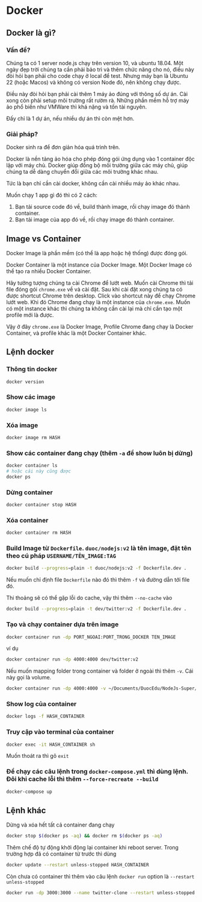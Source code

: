 # Docker

## Docker là gì?

### Vấn đề?

Chúng ta có 1 server node.js chạy trên version 10, và ubuntu 18.04. Một ngày đẹp trời chúng ta cần phải bảo trì và thêm chức năng cho nó, điều này đòi hỏi bạn phải cho code chạy ở local để test. Nhưng máy bạn là Ubuntu 22 (hoặc Macos) và không có version Node đó, nên không chạy được.

Điều này đòi hỏi bạn phải cài thêm 1 máy ảo đúng với thông số dự án. Cài xong còn phải setup môi trường rất rườm rà. Những phần mềm hỗ trợ máy ảo phổ biến như VMWare thì khá nặng và tốn tài nguyên.

Đấy chỉ là 1 dự án, nếu nhiều dự án thì còn mệt hơn.

### Giải pháp?

Docker sinh ra để đơn giản hóa quá trình trên.

Docker là nền tảng ảo hóa cho phép đóng gói ứng dụng vào 1 container độc lập với máy chủ. Docker giúp đồng bộ môi trường giữa các máy chủ, giúp chúng ta dễ dàng chuyển đổi giữa các môi trường khác nhau.

Tức là bạn chỉ cần cài docker, không cần cài nhiều máy ảo khác nhau.

Muốn chạy 1 app gì đó thì có 2 cách:

1. Bạn tải source code đó về, build thành image, rồi chạy image đó thành container.
2. Bạn tải image của app đó về, rồi chạy image đó thành container.

## Image vs Container

Docker Image là phần mềm (có thể là app hoặc hệ thống) được đóng gói.

Docker Container là một instance của Docker Image. Một Docker Image có thể tạo ra nhiều Docker Container.

Hãy tưởng tượng chúng ta cài Chrome để lướt web. Muốn cài Chrome thì tải file đóng gói `chrome.exe` về và cài đặt. Sau khi cài đặt xong chúng ta có được shortcut Chrome trên desktop. Click vào shortcut này để chạy Chrome lướt web. Khi đó Chrome đang chạy là một instance của `chrome.exe`. Muốn có một instance khác thì chúng ta không cần cài lại mà chỉ cần tạo một profile mới là được.

Vậy ở đây `chrome.exe` là Docker Image, Profile Chrome đang chạy là Docker Container, và profile khác là một Docker Container khác.

## Lệnh docker

### Thông tin docker

```bash
docker version
```

### Show các image

```bash
docker image ls
```

### Xóa image

```bash
docker image rm HASH
```

### Show các container đang chạy (thêm `-a` để show luôn bị dừng)

```bash
docker container ls
# hoặc cái này cũng được
docker ps
```

### Dừng container

```bash
docker container stop HASH
```

### Xóa container

```bash
docker container rm HASH
```

### Build Image từ `Dockerfile`. `duoc/nodejs:v2` là tên image, đặt tên theo cú pháp `USERNAME/TÊN_IMAGE:TAG`

```bash
docker build --progress=plain -t duoc/nodejs:v2 -f Dockerfile.dev .
```

Nếu muốn chỉ định file `Dockerfile` nào đó thì thêm `-f` và đường dẫn tới file đó.

Thi thoảng sẽ có thể gặp lỗi do cache, vậy thì thêm `--no-cache` vào

```bash
docker build --progress=plain -t dev/twitter:v2 -f Dockerfile.dev .
```

### Tạo và chạy container dựa trên image

```bash
docker container run -dp PORT_NGOAI:PORT_TRONG_DOCKER TEN_IMAGE
```

ví dụ

```bash
docker container run -dp 4000:4000 dev/twitter:v2
```

Nếu muốn mapping folder trong container và folder ở ngoài thì thêm `-v`. Cái này gọi là volume.

```bash
docker container run -dp 4000:4000 -v ~/Documents/DuocEdu/NodeJs-Super/Twitter/uploads:/app/uploads dev/twitter:v2
```

### Show log của container

```bash
docker logs -f HASH_CONTAINER
```

### Truy cập vào terminal của container

```bash
docker exec -it HASH_CONTAINER sh
```

Muốn thoát ra thì gõ `exit`

### Để chạy các câu lệnh trong `docker-compose.yml` thì dùng lệnh. Đôi khi cache lỗi thì thêm `--force-recreate --build`

```bash
docker-compose up
```

## Lệnh khác

Dừng và xóa hết tất cả container đang chạy

```bash
docker stop $(docker ps -aq) && docker rm $(docker ps -aq)
```

Thêm chế độ tự động khởi động lại container khi reboot server. Trong trường hợp đã có container từ trước thì dùng

```bash
docker update --restart unless-stopped HASH_CONTAINER
```

Còn chưa có container thì thêm vào câu lệnh `docker run` option là `--restart unless-stopped`

```bash
docker run -dp 3000:3000 --name twitter-clone --restart unless-stopped -v ~/twitter-clone/uploads:/app/uploads trananhhao/twitter:v4
```
